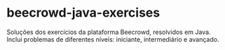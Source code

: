 # beecrowd-java-exercises
Soluções dos exercícios da plataforma Beecrowd, resolvidos em Java. Inclui problemas de diferentes níveis: iniciante, intermediário e avançado.

